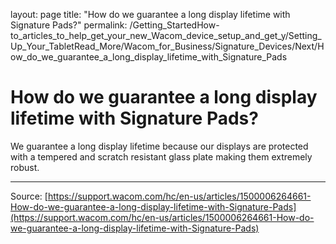 layout: page
title: "How do we guarantee a long display lifetime with Signature Pads?"
permalink: /Getting_StartedHow-to_articles_to_help_get_your_new_Wacom_device_setup_and_get_y/Setting_Up_Your_TabletRead_More/Wacom_for_Business/Signature_Devices/Next/How_do_we_guarantee_a_long_display_lifetime_with_Signature_Pads

# How do we guarantee a long display lifetime with Signature Pads?

We guarantee a long display lifetime because our displays are protected with a tempered and scratch resistant glass plate making them extremely robust.

---
Source: [https://support.wacom.com/hc/en-us/articles/1500006264661-How-do-we-guarantee-a-long-display-lifetime-with-Signature-Pads](https://support.wacom.com/hc/en-us/articles/1500006264661-How-do-we-guarantee-a-long-display-lifetime-with-Signature-Pads)
